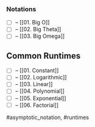 ### Notations

- [ ] – [[01. Big O]]
- [ ] – [[02. Big Theta]]
- [ ] – [[03. Big Omega]]
## Common Runtimes

- [ ] – [[01. Constant]]
- [ ] – [[02. Logarithmic]]
- [ ] – [[03. Linear]]
- [ ] – [[04. Polynomial]]
- [ ] – [[05. Exponential]]
- [ ] – [[06. Factorial]]

#asymptotic_notation, #runtimes